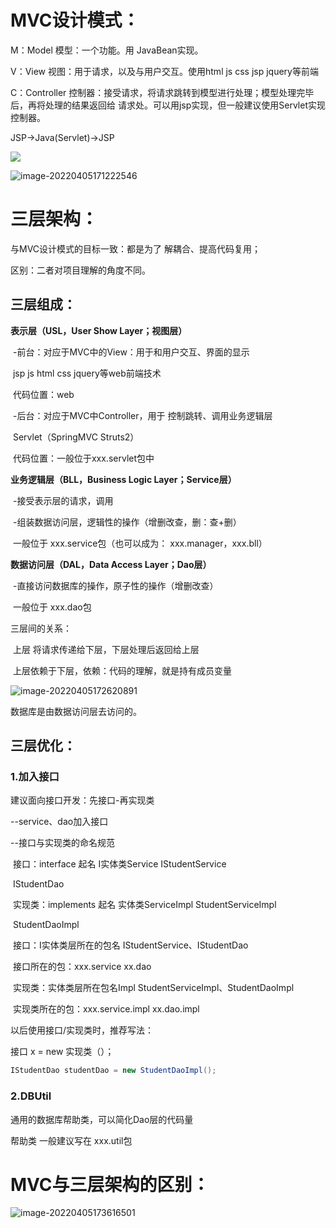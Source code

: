 # MVC设计模式：

M：Model 模型：一个功能。用 JavaBean实现。

V：View 视图：用于请求，以及与用户交互。使用html	js	css	jsp	jquery等前端

C：Controller 控制器：接受请求，将请求跳转到模型进行处理；模型处理完毕后，再将处理的结果返回给 请求处。可以用jsp实现，但一般建议使用Servlet实现控制器。



JSP->Java(Servlet)->JSP



![](C:\Users\Wang\AppData\Roaming\Typora\typora-user-images\image-20220405170256075.png)



![image-20220405171222546](C:\Users\Wang\AppData\Roaming\Typora\typora-user-images\image-20220405171222546.png)





# 三层架构：

与MVC设计模式的目标一致：都是为了 解耦合、提高代码复用；

区别：二者对项目理解的角度不同。



## 三层组成：

**表示层（USL，User Show Layer；视图层）**

​			-前台：对应于MVC中的View：用于和用户交互、界面的显示

​				jsp	js	html	css	jquery等web前端技术

​				代码位置：web

​			-后台：对应于MVC中Controller，用于 控制跳转、调用业务逻辑层

​				Servlet（SpringMVC  Struts2）

​				代码位置：一般位于xxx.servlet包中

**业务逻辑层（BLL，Business Logic Layer；Service层）**

​			-接受表示层的请求，调用

​			-组装数据访问层，逻辑性的操作（增删改查，删：查+删）

​			一般位于	xxx.service包（也可以成为：	xxx.manager，xxx.bll）

**数据访问层（DAL，Data Access Layer；Dao层）**

​			-直接访问数据库的操作，原子性的操作（增删改查）

​			一般位于	xxx.dao包



三层间的关系：

​	上层 将请求传递给下层，下层处理后返回给上层

​	上层依赖于下层，依赖：代码的理解，就是持有成员变量



![image-20220405172620891](C:\Users\Wang\AppData\Roaming\Typora\typora-user-images\image-20220405172620891.png)

数据库是由数据访问层去访问的。



## 三层优化：

### 1.加入接口

建议面向接口开发：先接口-再实现类

--service、dao加入接口

--接口与实现类的命名规范

​	接口：interface					起名	I实体类Service						IStudentService

​																IStudentDao

​	实现类：implements		   起名	实体类ServiceImpl				StudentServiceImpl

​																StudentDaoImpl

​	接口：I实体类层所在的包名			IStudentService、IStudentDao

​				接口所在的包：xxx.service	xx.dao

​	实现类：实体类层所在包名Impl     StudentServiceImpl、StudentDaoImpl

​				实现类所在的包：xxx.service.impl		xx.dao.impl

以后使用接口/实现类时，推荐写法：

接口 x = new 实现类（）；

```java
IStudentDao studentDao = new StudentDaoImpl();
```



### 2.DBUtil

通用的数据库帮助类，可以简化Dao层的代码量

帮助类 一般建议写在 xxx.util包







# MVC与三层架构的区别：



![image-20220405173616501](C:\Users\Wang\AppData\Roaming\Typora\typora-user-images\image-20220405173616501.png)